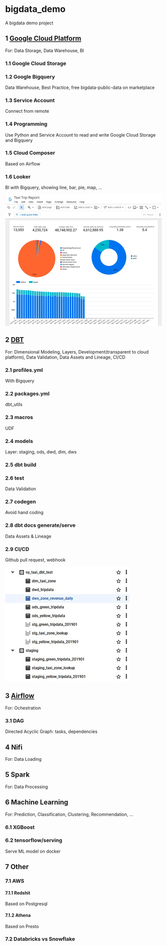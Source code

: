 # bigdata_demo
A bigdata demo project

## 1 <a href='https://github.com/barneywill/bigdata_demo/tree/main/google_cloud'>Google Cloud Platform</a>
For: Data Storage, Data Warehouse, BI
### 1.1 Google Cloud Storage
### 1.2 Google Bigquery
Data Warehouse, Best Practice, free bigdata-public-data on marketplace
### 1.3 Service Account
Connect from remote
### 1.4 Programming
Use Python and Service Account to read and write Google Cloud Storage and Bigquery
### 1.5 Cloud Composer
Based on Airflow
### 1.6 Looker
BI with Bigquery, showing line, bar, pie, map, ...

![looker](https://github.com/barneywill/bigdata_demo/blob/main/imgs/looker.jpg)

## 2 <a href='https://github.com/barneywill/bigdata_demo/tree/main/dbt'>DBT</a>
For: Dimensional Modeling, Layers, Development(transparent to cloud platform), Data Validation, Data Assets and Lineage, CI/CD
### 2.1 profiles.yml 
With Bigquery
### 2.2 packages.yml
dbt_utils
### 2.3 macros
UDF
### 2.4 models
Layer: staging, ods, dwd, dim, dws
### 2.5 dbt build
### 2.6 test
Data Validation
### 2.7 codegen
Avoid hand coding
### 2.8 dbt docs generate/serve
Data Assets & Lineage
### 2.9 CI/CD
Github pull request, webhook

![Data Warehouse Layers](https://github.com/barneywill/bigdata_demo/blob/main/imgs/bigquery_dataset_structure.jpg)

## 3 <a href='https://github.com/barneywill/bigdata_demo/tree/main/Airflow'>Airflow</a>
For: Ochestration
### 3.1 DAG
Directed Acyclic Graph: tasks, dependencies

## 4 Nifi
For: Data Loading

## 5 Spark
For: Data Processing

## 6 Machine Learning
For: Prediction, Classification, Clustering, Recommendation, ...
### 6.1 XGBoost
### 6.2 tensorflow/serving
Serve ML model on docker

## 7 Other
### 7.1 AWS
#### 7.1.1 Redshit 
Based on Postgresql
#### 7.1.2 Athena
Based on Presto
### 7.2 Databricks vs Snowflake